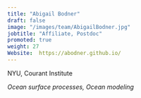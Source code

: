 ```yaml
---
title: "Abigail Bodner"
draft: false
image: "/images/team/AbigailBodner.jpg"
jobtitle: "Affiliate, Postdoc"
promoted: true
weight: 27
Website:  https://abodner.github.io/
---
```



NYU, Courant Institute

*Ocean surface processes, Ocean modeling*


